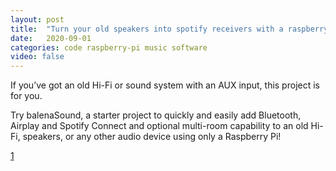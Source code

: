 ```yaml
---
layout: post
title:  "Turn your old speakers into spotify receivers with a raspberry Pi"
date:   2020-09-01
categories: code raspberry-pi music software
video: false
---
```

If you’ve got an old Hi-Fi or sound system with an AUX input, this project is for you. 

Try balenaSound, a starter project to quickly and easily add Bluetooth, Airplay and Spotify Connect and optional multi-room capability to an old Hi-Fi, speakers, or any other audio device using only a Raspberry Pi!

[1]

[1]: //www.balena.io/blog/turn-your-old-speakers-or-hi-fi-into-bluetooth-receivers-using-only-a-raspberry-pi/?utm_medium=etcher&utm_source=efp&utm_campaign=balena-sound&utm_content=v6
